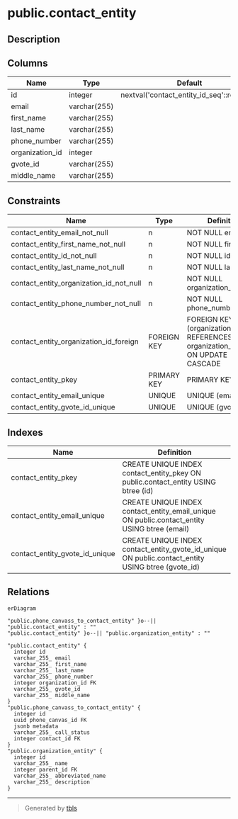 # public.contact_entity

## Description

## Columns

| Name            | Type         | Default                                    | Nullable | Children                                                                            | Parents                                                     | Comment |
| --------------- | ------------ | ------------------------------------------ | -------- | ----------------------------------------------------------------------------------- | ----------------------------------------------------------- | ------- |
| id              | integer      | nextval('contact_entity_id_seq'::regclass) | false    | [public.phone_canvass_to_contact_entity](public.phone_canvass_to_contact_entity.md) |                                                             |         |
| email           | varchar(255) |                                            | false    |                                                                                     |                                                             |         |
| first_name      | varchar(255) |                                            | false    |                                                                                     |                                                             |         |
| last_name       | varchar(255) |                                            | false    |                                                                                     |                                                             |         |
| phone_number    | varchar(255) |                                            | false    |                                                                                     |                                                             |         |
| organization_id | integer      |                                            | false    |                                                                                     | [public.organization_entity](public.organization_entity.md) |         |
| gvote_id        | varchar(255) |                                            | true     |                                                                                     |                                                             |         |
| middle_name     | varchar(255) |                                            | true     |                                                                                     |                                                             |         |

## Constraints

| Name                                    | Type        | Definition                                                                         |
| --------------------------------------- | ----------- | ---------------------------------------------------------------------------------- |
| contact_entity_email_not_null           | n           | NOT NULL email                                                                     |
| contact_entity_first_name_not_null      | n           | NOT NULL first_name                                                                |
| contact_entity_id_not_null              | n           | NOT NULL id                                                                        |
| contact_entity_last_name_not_null       | n           | NOT NULL last_name                                                                 |
| contact_entity_organization_id_not_null | n           | NOT NULL organization_id                                                           |
| contact_entity_phone_number_not_null    | n           | NOT NULL phone_number                                                              |
| contact_entity_organization_id_foreign  | FOREIGN KEY | FOREIGN KEY (organization_id) REFERENCES organization_entity(id) ON UPDATE CASCADE |
| contact_entity_pkey                     | PRIMARY KEY | PRIMARY KEY (id)                                                                   |
| contact_entity_email_unique             | UNIQUE      | UNIQUE (email)                                                                     |
| contact_entity_gvote_id_unique          | UNIQUE      | UNIQUE (gvote_id)                                                                  |

## Indexes

| Name                           | Definition                                                                                         |
| ------------------------------ | -------------------------------------------------------------------------------------------------- |
| contact_entity_pkey            | CREATE UNIQUE INDEX contact_entity_pkey ON public.contact_entity USING btree (id)                  |
| contact_entity_email_unique    | CREATE UNIQUE INDEX contact_entity_email_unique ON public.contact_entity USING btree (email)       |
| contact_entity_gvote_id_unique | CREATE UNIQUE INDEX contact_entity_gvote_id_unique ON public.contact_entity USING btree (gvote_id) |

## Relations

```mermaid
erDiagram

"public.phone_canvass_to_contact_entity" }o--|| "public.contact_entity" : ""
"public.contact_entity" }o--|| "public.organization_entity" : ""

"public.contact_entity" {
  integer id
  varchar_255_ email
  varchar_255_ first_name
  varchar_255_ last_name
  varchar_255_ phone_number
  integer organization_id FK
  varchar_255_ gvote_id
  varchar_255_ middle_name
}
"public.phone_canvass_to_contact_entity" {
  integer id
  uuid phone_canvas_id FK
  jsonb metadata
  varchar_255_ call_status
  integer contact_id FK
}
"public.organization_entity" {
  integer id
  varchar_255_ name
  integer parent_id FK
  varchar_255_ abbreviated_name
  varchar_255_ description
}
```

---

> Generated by [tbls](https://github.com/k1LoW/tbls)
